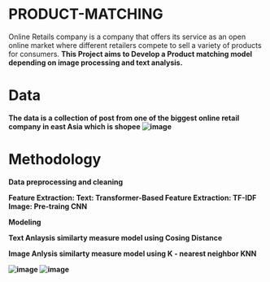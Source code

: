 # PRODUCT-MATCHING
Online Retails company is a company that offers its service as an open online market where different retailers compete to sell a variety of products for consumers. <b>This Project aims to Develop a Product matching model depending on image processing and text analysis.<b>

# Data 
  The data is a collection of post from one of the biggest online retail company in east Asia which is shopee
  ![image](https://user-images.githubusercontent.com/46527978/131696639-2d48fc55-9604-4a1e-879d-e25df3a9bb60.png)

# Methodology

Data preprocessing and cleaning

Feature Extraction:
	Text:
		Transformer-Based Feature Extraction:
		TF-IDF
	Image:
		Pre-traing CNN

Modeling
	
  Text Anlaysis similarty measure model using
		Cosing Distance
	
  
  Image Anlysis similarty measure model using
		K - nearest neighbor KNN
 
  
  
  
  
![image](https://user-images.githubusercontent.com/46527978/131696416-6ec1b01a-45b8-4dc2-ac37-fe27798b3797.png)
![image](https://user-images.githubusercontent.com/46527978/131696536-529ab076-d024-4014-9175-ffbad95ed099.png)
